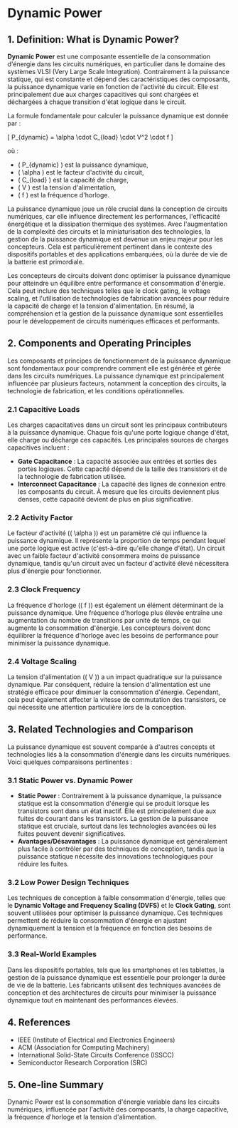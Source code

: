 # Dynamic Power

## 1. Definition: What is **Dynamic Power**?

**Dynamic Power** est une composante essentielle de la consommation d'énergie dans les circuits numériques, en particulier dans le domaine des systèmes VLSI (Very Large Scale Integration). Contrairement à la puissance statique, qui est constante et dépend des caractéristiques des composants, la puissance dynamique varie en fonction de l'activité du circuit. Elle est principalement due aux charges capacitives qui sont chargées et déchargées à chaque transition d'état logique dans le circuit.

La formule fondamentale pour calculer la puissance dynamique est donnée par :

\[ P_{dynamic} = \alpha \cdot C_{load} \cdot V^2 \cdot f \]

où :
- \( P_{dynamic} \) est la puissance dynamique,
- \( \alpha \) est le facteur d'activité du circuit,
- \( C_{load} \) est la capacité de charge,
- \( V \) est la tension d'alimentation,
- \( f \) est la fréquence d'horloge.

La puissance dynamique joue un rôle crucial dans la conception de circuits numériques, car elle influence directement les performances, l'efficacité énergétique et la dissipation thermique des systèmes. Avec l'augmentation de la complexité des circuits et la miniaturisation des technologies, la gestion de la puissance dynamique est devenue un enjeu majeur pour les concepteurs. Cela est particulièrement pertinent dans le contexte des dispositifs portables et des applications embarquées, où la durée de vie de la batterie est primordiale.

Les concepteurs de circuits doivent donc optimiser la puissance dynamique pour atteindre un équilibre entre performance et consommation d'énergie. Cela peut inclure des techniques telles que le clock gating, le voltage scaling, et l'utilisation de technologies de fabrication avancées pour réduire la capacité de charge et la tension d'alimentation. En résumé, la compréhension et la gestion de la puissance dynamique sont essentielles pour le développement de circuits numériques efficaces et performants.

## 2. Components and Operating Principles

Les composants et principes de fonctionnement de la puissance dynamique sont fondamentaux pour comprendre comment elle est générée et gérée dans les circuits numériques. La puissance dynamique est principalement influencée par plusieurs facteurs, notamment la conception des circuits, la technologie de fabrication, et les conditions opérationnelles.

### 2.1 Capacitive Loads

Les charges capacitatives dans un circuit sont les principaux contributeurs à la puissance dynamique. Chaque fois qu'une porte logique change d'état, elle charge ou décharge ces capacités. Les principales sources de charges capacitives incluent :

- **Gate Capacitance** : La capacité associée aux entrées et sorties des portes logiques. Cette capacité dépend de la taille des transistors et de la technologie de fabrication utilisée.
- **Interconnect Capacitance** : La capacité des lignes de connexion entre les composants du circuit. À mesure que les circuits deviennent plus denses, cette capacité devient de plus en plus significative.

### 2.2 Activity Factor

Le facteur d'activité (\( \alpha \)) est un paramètre clé qui influence la puissance dynamique. Il représente la proportion de temps pendant lequel une porte logique est active (c'est-à-dire qu'elle change d'état). Un circuit avec un faible facteur d'activité consommera moins de puissance dynamique, tandis qu'un circuit avec un facteur d'activité élevé nécessitera plus d'énergie pour fonctionner.

### 2.3 Clock Frequency

La fréquence d'horloge (\( f \)) est également un élément déterminant de la puissance dynamique. Une fréquence d'horloge plus élevée entraîne une augmentation du nombre de transitions par unité de temps, ce qui augmente la consommation d'énergie. Les concepteurs doivent donc équilibrer la fréquence d'horloge avec les besoins de performance pour minimiser la puissance dynamique.

### 2.4 Voltage Scaling

La tension d'alimentation (\( V \)) a un impact quadratique sur la puissance dynamique. Par conséquent, réduire la tension d'alimentation est une stratégie efficace pour diminuer la consommation d'énergie. Cependant, cela peut également affecter la vitesse de commutation des transistors, ce qui nécessite une attention particulière lors de la conception.

## 3. Related Technologies and Comparison

La puissance dynamique est souvent comparée à d'autres concepts et technologies liés à la consommation d'énergie dans les circuits numériques. Voici quelques comparaisons pertinentes :

### 3.1 Static Power vs. Dynamic Power

- **Static Power** : Contrairement à la puissance dynamique, la puissance statique est la consommation d'énergie qui se produit lorsque les transistors sont dans un état inactif. Elle est principalement due aux fuites de courant dans les transistors. La gestion de la puissance statique est cruciale, surtout dans les technologies avancées où les fuites peuvent devenir significatives.
- **Avantages/Désavantages** : La puissance dynamique est généralement plus facile à contrôler par des techniques de conception, tandis que la puissance statique nécessite des innovations technologiques pour réduire les fuites.

### 3.2 Low Power Design Techniques

Les techniques de conception à faible consommation d'énergie, telles que le **Dynamic Voltage and Frequency Scaling (DVFS)** et le **Clock Gating**, sont souvent utilisées pour optimiser la puissance dynamique. Ces techniques permettent de réduire la consommation d'énergie en ajustant dynamiquement la tension et la fréquence en fonction des besoins de performance.

### 3.3 Real-World Examples

Dans les dispositifs portables, tels que les smartphones et les tablettes, la gestion de la puissance dynamique est essentielle pour prolonger la durée de vie de la batterie. Les fabricants utilisent des techniques avancées de conception et des architectures de circuits pour minimiser la puissance dynamique tout en maintenant des performances élevées.

## 4. References

- IEEE (Institute of Electrical and Electronics Engineers)
- ACM (Association for Computing Machinery)
- International Solid-State Circuits Conference (ISSCC)
- Semiconductor Research Corporation (SRC)

## 5. One-line Summary

Dynamic Power est la consommation d'énergie variable dans les circuits numériques, influencée par l'activité des composants, la charge capacitive, la fréquence d'horloge et la tension d'alimentation.